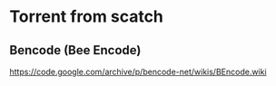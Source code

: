 # Torrent from scatch

## Bencode (Bee Encode)
https://code.google.com/archive/p/bencode-net/wikis/BEncode.wiki